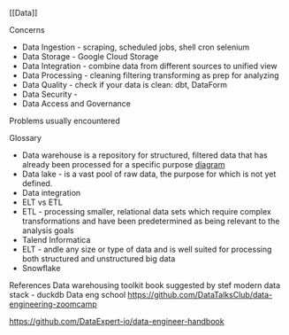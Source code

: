 [[Data]]

Concerns
- Data Ingestion - scraping, scheduled jobs, shell cron selenium
- Data Storage - Google Cloud Storage
- Data Integration - combine data from different sources to unified view
- Data Processing - cleaning filtering transforming as prep for analyzing
- Data Quality - check if your data is clean: dbt, DataForm
- Data Security - 
- Data Access and Governance

Problems usually encountered

Glossary
- Data warehouse is a repository for structured, filtered data that has already been processed for a specific purpose [diagram](https://en.wikipedia.org/wiki/Data_warehouse#/media/File:Data_warehouse_architecture.jpg)
- Data lake - is a vast pool of raw data, the purpose for which is not yet defined.
- Data integration
- ELT vs ETL
- ETL - processing smaller, relational data sets which require complex transformations and have been predetermined as being relevant to the analysis goals
- Talend Informatica
- ELT - andle any size or type of data and is well suited for processing both structured and unstructured big data
- Snowflake


References
Data warehousing toolkit book suggested by stef
modern data stack - duckdb
Data eng school
https://github.com/DataTalksClub/data-engineering-zoomcamp

https://github.com/DataExpert-io/data-engineer-handbook